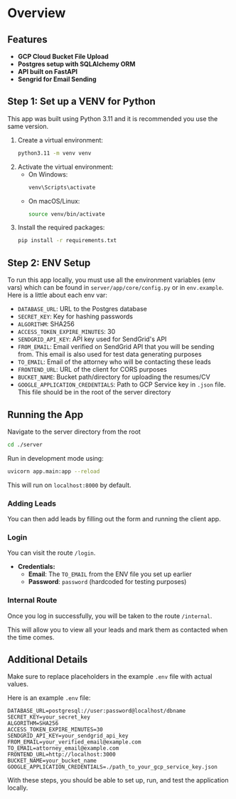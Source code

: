 # Overview

## Features

- **GCP Cloud Bucket File Upload**
- **Postgres setup with SQLAlchemy ORM**
- **API built on FastAPI**
- **Sengrid for Email Sending**


## Step 1: Set up a VENV for Python

This app was built using Python 3.11 and it is recommended you use the same version.

1. Create a virtual environment:
   ```bash
   python3.11 -m venv venv
   ```
2. Activate the virtual environment:
   - On Windows:
     ```bash
     venv\Scripts\activate
     ```
   - On macOS/Linux:
     ```bash
     source venv/bin/activate
     ```
3. Install the required packages:
   ```bash
   pip install -r requirements.txt
   ```

## Step 2: ENV Setup

To run this app locally, you must use all the environment variables (env vars) which can be found in `server/app/core/config.py` or in `env.example`. Here is a little about each env var:

- `DATABASE_URL`: URL to the Postgres database
- `SECRET_KEY`: Key for hashing passwords
- `ALGORITHM`: SHA256
- `ACCESS_TOKEN_EXPIRE_MINUTES`: 30
- `SENDGRID_API_KEY`: API key used for SendGrid's API
- `FROM_EMAIL`: Email verified on SendGrid API that you will be sending from. This email is also used for test data generating purposes
- `TO_EMAIL`: Email of the attorney who will be contacting these leads
- `FRONTEND_URL`: URL of the client for CORS purposes
- `BUCKET_NAME`: Bucket path/directory for uploading the resumes/CV
- `GOOGLE_APPLICATION_CREDENTIALS`: Path to GCP Service key in `.json` file. This file should be in the root of the server directory

## Running the App

Navigate to the server directory from the root
```bash
cd ./server
```

Run in development mode using:
```bash
uvicorn app.main:app --reload
```
This will run on `localhost:8000` by default.

### Adding Leads

You can then add leads by filling out the form and running the client app.

### Login

You can visit the route `/login`.

- **Credentials:**
  - **Email**: The `TO_EMAIL` from the ENV file you set up earlier
  - **Password**: `password` (hardcoded for testing purposes)

### Internal Route

Once you log in successfully, you will be taken to the route `/internal`.

This will allow you to view all your leads and mark them as contacted when the time comes.

## Additional Details

Make sure to replace placeholders in the example `.env` file with actual values.

Here is an example `.env` file:
```
DATABASE_URL=postgresql://user:password@localhost/dbname
SECRET_KEY=your_secret_key
ALGORITHM=SHA256
ACCESS_TOKEN_EXPIRE_MINUTES=30
SENDGRID_API_KEY=your_sendgrid_api_key
FROM_EMAIL=your_verified_email@example.com
TO_EMAIL=attorney_email@example.com
FRONTEND_URL=http://localhost:3000
BUCKET_NAME=your_bucket_name
GOOGLE_APPLICATION_CREDENTIALS=./path_to_your_gcp_service_key.json
```

With these steps, you should be able to set up, run, and test the application locally.
